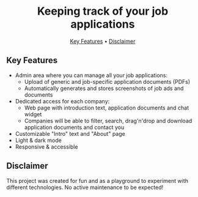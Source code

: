 <h1 style="text-align: center;">Keeping track of your job applications</h1>

<p align="center">
  <a href="#key-features">Key Features</a> •
	<a href="#disclaimer">Disclaimer</a>
</p>

## Key Features

- Admin area where you can manage all your job applications:
  - Upload of generic and job-specific application documents (PDFs)
  - Automatically generates and stores screenshots of job ads and documents
- Dedicated access for each company:
  - Web page with introduction text, application documents and chat widget
  - Companies will be able to filter, search, drag'n'drop and download application documents and contact you
- Customizable "Intro" text and "About" page
- Light & dark mode
- Responsive & accessible

## Disclaimer

This project was created for fun and as a playground to experiment with different technologies.
No active maintenance to be expected!
